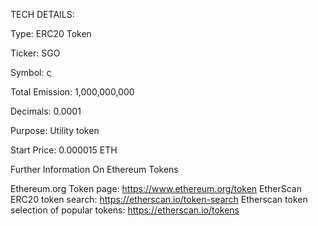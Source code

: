 TECH DETAILS:

Type: ERC20 Token

Ticker: SGO

Symbol: ς

Total Emission: 1,000,000,000

Decimals: 0.0001

Purpose: Utility token

Start Price: 0.000015 ETH

Further Information On Ethereum Tokens

Ethereum.org Token page: https://www.ethereum.org/token
EtherScan ERC20 token search: https://etherscan.io/token-search
Etherscan token selection of popular tokens: https://etherscan.io/tokens

